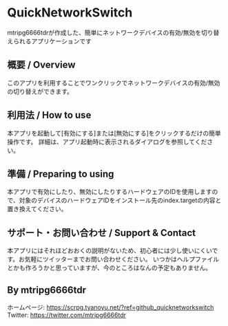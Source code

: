 # QuickNetworkSwitch
mtripg6666tdrが作成した、簡単にネットワークデバイスの有効/無効を切り替えられるアプリケーションです

## 概要 / Overview
このアプリを利用することでワンクリックでネットワークデバイスの有効/無効の切り替えができます。

## 利用法 / How to use
本アプリを起動して[有効にする]または[無効にする]をクリックするだけの簡単操作です。
詳細は、アプリ起動時に表示されるダイアログを参照してください。

## 準備 / Preparing to using
本アプリで有効にしたり、無効にしたりするハードウェアのIDを使用しますので、対象のデバイスのハードウェアIDをインストール先のindex.targetの内容と置き換えてください。

## サポート・お問い合わせ / Support & Contact
本アプリにはそれほどおおくの説明がないため、初心者には少し使いにくいです。お気軽にツイッターまでお問い合わせください。
いつかはヘルプファイルとかも作ろうかと思っていますが、今のところはなんの予定もありません。

## By mtripg6666tdr
ホームページ: https://scrpg.tyanoyu.net/?ref=github_quicknetworkswitch
Twitter: https://twitter.com/mtripg6666tdr
